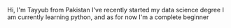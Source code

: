 Hi, I'm Tayyub from Pakistan
I've recently started my data science degree
I am currently learning python, and as for now I'm a complete beginner
